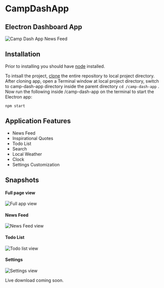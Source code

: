 # CampDashApp
## Electron Dashboard App

![Camp Dash App News Feed](https://user-images.githubusercontent.com/25330153/30680992-783bfa84-9e68-11e7-8a92-88daf75a667e.gif)

## Installation

Prior to installing you should have [node](https://nodejs.org/en/) installed.

To intsall the project, [clone](https://help.github.com/articles/cloning-a-repository/) the entire repository to local project directory. After cloning app, open a Terminal window at local project directory, switch to camp-dash-app directory inside the parent directory `cd /camp-dash-app` . Now run the following inside /camp-dash-app on the terminal to start the Electron app:
```
npm start
```

## Application Features

* News Feed
* Inspirational Quotes
* Todo List
* Search
* Local Weather
* Clock
* Settings Customization

## Snapshots

#### Full page view
![Full app view](https://user-images.githubusercontent.com/25330153/30680818-62377e6c-9e67-11e7-8ba5-d4007dc20866.png)

#### News Feed
![News Feed view](https://user-images.githubusercontent.com/25330153/30680819-62378ad8-9e67-11e7-89bb-b4570c3fe933.png)

#### Todo List
![Todo list view](https://user-images.githubusercontent.com/25330153/30680816-62347e9c-9e67-11e7-9092-d547050b2a6c.png)

#### Settings
![Settings view](https://user-images.githubusercontent.com/25330153/30680817-6234fee4-9e67-11e7-84e8-925a611926ff.png)

Live download coming soon.
